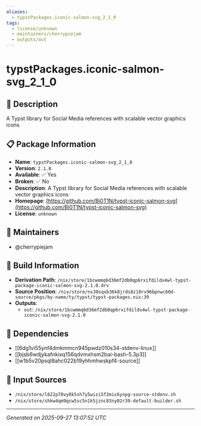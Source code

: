 ```yaml
---
aliases:
  - typstPackages.iconic-salmon-svg_2_1_0
tags:
  - license/unknown
  - maintainers/cherrypiejam
  - outputs/out
---
```


# typstPackages.iconic-salmon-svg_2_1_0

## 📝 Description

A Typst library for Social Media references with scalable vector graphics icons

## 📋 Package Information

- **Name**: `typstPackages.iconic-salmon-svg_2_1_0`
- **Version**: `2.1.0`
- **Available**: ✅ Yes
- **Broken**: ✅ No
- **Description**: A Typst library for Social Media references with scalable vector graphics icons
- **Homepage**: [https://github.com/Bi0T1N/typst-iconic-salmon-svg](https://github.com/Bi0T1N/typst-iconic-salmon-svg)
- **License**: `unknown`
## 👥 Maintainers

- @cherrypiejam


## 🔧 Build Information

- **Derivation Path**: `/nix/store/1bcwmmq6d36mf2db0qp6rxifdildx4wl-typst-package-iconic-salmon-svg-2.1.0.drv`
- **Source Position**: `/nix/store/ns30sqxb36k8jrds8z18rv96bpnwc60d-source/pkgs/by-name/ty/typst/typst-packages.nix:39`
- **Outputs**:
  - `out`:  `/nix/store/1bcwmmq6d36mf2db0qp6rxifdildx4wl-typst-package-iconic-salmon-svg-2.1.0`

## 🔗 Dependencies

- [[6dg1vi55ynf4dmkmmcn945pwdz010s34-stdenv-linux]]
- [[bjsb6wdjykafnkixq156qdvmxhsm2bai-bash-5.3p3]]
- [[w1b5v20psql8ahc022b19yhhmhwskpf4-source]]

## 📁 Input Sources

- `/nix/store/l622p70vy8k5sh7y5wizi5f2mic6ynpg-source-stdenv.sh`
- `/nix/store/shkw4qm9qcw5sc5n1k5jznc83ny02r39-default-builder.sh`

---
*Generated on 2025-09-27 13:07:52 UTC*
